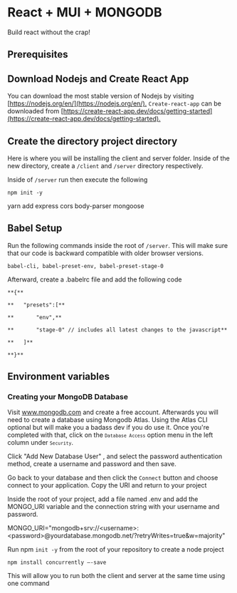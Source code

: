 # React + MUI + MONGODB
Build react without the crap!

## Prerequisites

## **Download Nodejs and Create React App**

You can download the most stable version of Nodejs by visiting [https://nodejs.org/en/](https://nodejs.org/en/)<span style="text-decoration:underline;">.</span> `Create-react-app` can be downloaded from [https://create-react-app.dev/docs/getting-started](https://create-react-app.dev/docs/getting-started)<span style="text-decoration:underline;">.</span>


## **Create the directory project directory**

Here is where you will be installing the client and server folder. Inside of the new directory, create a `/client` and `/server` directory respectively.

Inside of `/server` run then execute the following

`npm init -y`

yarn add express cors body-parser mongoose


## **Babel Setup**

Run the following commands inside the root of `/server`. This will make sure that our code is backward compatible with older browser versions.

`babel-cli, babel-preset-env, babel-preset-stage-0`

Afterward, create a .babelrc file and add the following code

```
**{**

**   "presets":[**

**       "env",**

**       "stage-0" // includes all latest changes to the javascript**

**   ]**

**}**
```


## **Environment variables**

### Creating your MongoDB Database
Visit www.mongodb.com and create a free account. Afterwards you will need to create a database using Mongodb Atlas.
Using the Atlas CLI optional but will make you a badass dev if you do use it. Once you're completed with that, 
click on the <code>`Database Access`</code> option menu in the left column under <code>`Security`</code>. 

Click "Add New Database User" , and select the password authentication method, create a username and password and then save.

Go back to your database and then click the <code>Connect</code> button and choose connect to your application. Copy the URI and
return to your project


Inside the root of your project, add a file named .env and add the MONGO_URI variable and the connection string with your username and password.

MONGO_URI="mongodb+srv://&lt;username>:&lt;password>@yourdatabase.mongodb.net/?retryWrites=true&w=majority"

Run npm `init -y` from the root of your repository to create a node project

`npm install concurrently –-save`

This will allow you to run both the client and server at the same time using one command




